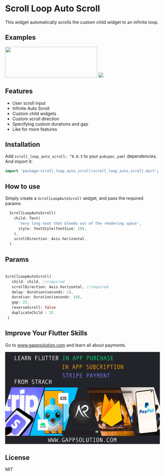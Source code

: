 # Scroll Loop Auto Scroll

This widget automatically scrolls the custom child widget to an infinite loop.

## Examples

<img src="https://github.com/Ashish-Raturi/scroll_loop_auto_scroll/raw/master/doc/stockIndexLoop.gif" height="100" width="300" />


<img src="https://github.com/Ashish-Raturi/scroll_loop_auto_scroll/raw/master/doc/example.gif" height="600" />

## Features
* User scroll input
* Infinite Auto Scroll
* Custom child widgets
* Custom scroll direction
* Specifying custom durations and gap
* Like for more features

## Installation

Add `scroll_loop_auto_scroll: ^0.0.5` to your `pubspec.yaml` dependencies. And import it:

```dart
import 'package:scroll_loop_auto_scroll/scroll_loop_auto_scroll.dart';
```

## How to use
Simply create a `ScrollLoopAutoScroll` widget, and pass the required params:

```dart
  ScrollLoopAutoScroll(
    child: Text(
      'Very long text that bleeds out of the rendering space',
      style: TextStyle(fontSize: 20),
    ),
    scrollDirection: Axis.horizontal,
  )
```


## Params

```dart

ScrollLoopAutoScroll(
   child: child, //required
   scrollDirection: Axis.horizontal, //required
   delay: Duration(seconds: 1),
   duration: Duration(seconds: 10),
   gap: 25,
   reverseScroll: false
   duplicateChild : 25
 )
```

## Improve Your Flutter Skills

Go to www.gappsolution.com and learn all about payments.

[<img alt="alt_text" src="https://github.com/Ashish-Raturi/scroll_loop_auto_scroll/raw/master/doc/plugin copy.jpg" height="300" />](https://www.gappsolution.com/)
<!-- <img src="https://github.com/Ashish-Raturi/scroll_loop_auto_scroll/raw/master/doc/plugin copy.jpg" height="300" /> -->

## License

MIT
